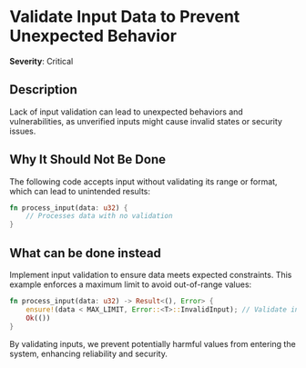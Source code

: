 # Validate Input Data to Prevent Unexpected Behavior

**Severity**: Critical

## Description

Lack of input validation can lead to unexpected behaviors and vulnerabilities, as unverified inputs might cause invalid
states or security issues.

## Why It Should Not Be Done

The following code accepts input without validating its range or format, which can lead to unintended results:

```rust
fn process_input(data: u32) {
    // Processes data with no validation
}
```

## What can be done instead

Implement input validation to ensure data meets expected constraints. This example enforces a maximum limit to avoid
out-of-range values:

```rust
fn process_input(data: u32) -> Result<(), Error> {
    ensure!(data < MAX_LIMIT, Error::<T>::InvalidInput); // Validate input before processing
    Ok(())
}
```

By validating inputs, we prevent potentially harmful values from entering the system, enhancing reliability and
security.
